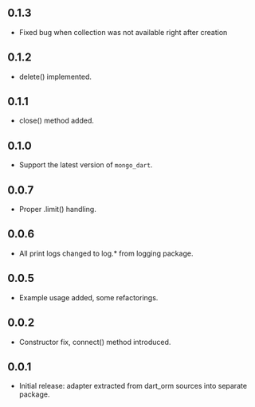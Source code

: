 0.1.3
-----

- Fixed bug when collection was not available right after creation

0.1.2
-----

- delete() implemented.

0.1.1
-----

- close() method added.

0.1.0
-----

- Support the latest version of `mongo_dart`.

0.0.7
-----

- Proper .limit() handling.


0.0.6
-----

- All print logs changed to log.* from logging package.


0.0.5
-----

- Example usage added, some refactorings.

0.0.2
-----

- Constructor fix, connect() method introduced.

0.0.1
-----

- Initial release: adapter extracted from dart_orm sources
  into separate package.
